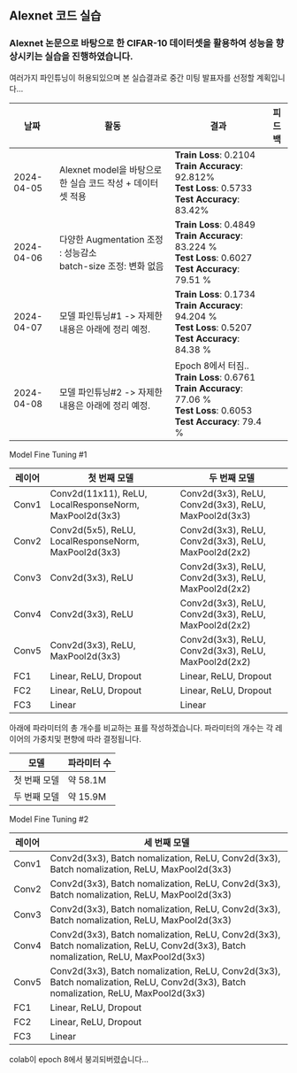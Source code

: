 ## Alexnet 코드 실습

### Alexnet 논문으로 바탕으로 한 CIFAR-10 데이터셋을 활용하여 성능을 향상시키는 실습을 진행하였습니다.

여러가지 파인튜닝이 허용되있으며 본 실습결과로 중간 미팅 발표자를 선정할 계획입니다... 


| 날짜        | 활동                                | 결과                                           | 피드백                                           |
|-------------|-------------------------------------|-------------------------------------------------|-------------------------------------------------|
| 2024-04-05  | Alexnet model을 바탕으로한 실습 코드 작성 + 데이터셋 적용 |**Train Loss**: 0.2104 **Train Accuracy**: 92.812% <br>   **Test Loss**: 0.5733 **Test Accuracy**: 83.42% |
| 2024-04-06  | 다양한 Augmentation 조정 : 성능감소 <br> batch-size 조정: 변화 없음 |**Train Loss**: 0.4849 **Train Accuracy**: 83.224 % <br> **Test Loss**: 0.6027 **Test Accuracy**: 79.51 %|
| 2024-04-07  | 모델 파인튜닝#1 -> 자제한 내용은 아래에 정리 예정. |**Train Loss**:  0.1734 **Train Accuracy**: 94.204 % <br> **Test Loss**: 0.5207 **Test Accuracy**: 84.38 %|
| 2024-04-08  | 모델 파인튜닝#2 -> 자제한 내용은 아래에 정리 예정. |Epoch 8에서 터짐..<br> **Train Loss**:  0.6761 **Train Accuracy**: 77.06 % <br> **Test Loss**: 0.6053 **Test Accuracy**: 79.4 % |


Model Fine Tuning #1

| 레이어 | 첫 번째 모델 | 두 번째 모델 |
|-------|-------------------|-------------------|
| Conv1 | Conv2d(11x11), ReLU, LocalResponseNorm, MaxPool2d(3x3) | Conv2d(3x3), ReLU, Conv2d(3x3), ReLU, MaxPool2d(3x3) |
| Conv2 | Conv2d(5x5), ReLU, LocalResponseNorm, MaxPool2d(3x3) | Conv2d(3x3), ReLU, Conv2d(3x3), ReLU, MaxPool2d(2x2) |
| Conv3 | Conv2d(3x3), ReLU | Conv2d(3x3), ReLU, Conv2d(3x3), ReLU, MaxPool2d(2x2) |
| Conv4 | Conv2d(3x3), ReLU | Conv2d(3x3), ReLU, Conv2d(3x3), ReLU, MaxPool2d(2x2) |
| Conv5 | Conv2d(3x3), ReLU, MaxPool2d(3x3) | Conv2d(3x3), ReLU, Conv2d(3x3), ReLU, MaxPool2d(2x2) |
| FC1   | Linear, ReLU, Dropout | Linear, ReLU, Dropout |
| FC2   | Linear, ReLU, Dropout | Linear, ReLU, Dropout |
| FC3   | Linear | Linear |

아래에 파라미터의 총 개수를 비교하는 표를 작성하겠습니다. 파라미터의 개수는 각 레이어의 가중치및 편향에 따라 결정됩니다.

| 모델        | 파라미터 수 |
|-------------|------------|
| 첫 번째 모델 | 약 58.1M   |
| 두 번째 모델 | 약 15.9M   |

Model Fine Tuning #2

| 레이어 | 세 번째 모델 |
|-------|-------------------|
| Conv1 | Conv2d(3x3), Batch nomalization, ReLU, Conv2d(3x3), Batch nomalization, ReLU, MaxPool2d(3x3) |
| Conv2 | Conv2d(3x3), Batch nomalization, ReLU, Conv2d(3x3), Batch nomalization, ReLU, MaxPool2d(3x3) |
| Conv3 | Conv2d(3x3), Batch nomalization, ReLU, Conv2d(3x3), Batch nomalization, ReLU, MaxPool2d(3x3)  |
| Conv4 | Conv2d(3x3), Batch nomalization, ReLU, Conv2d(3x3), Batch nomalization, ReLU, Conv2d(3x3), Batch nomalization, ReLU, MaxPool2d(3x3) |
| Conv5 | Conv2d(3x3), Batch nomalization, ReLU, Conv2d(3x3), Batch nomalization, ReLU, Conv2d(3x3), Batch nomalization, ReLU, MaxPool2d(3x3) |
| FC1   | Linear, ReLU, Dropout |
| FC2   | Linear, ReLU, Dropout |
| FC3   | Linear |
colab이 epoch 8에서 붕괴되버렸습니다...
